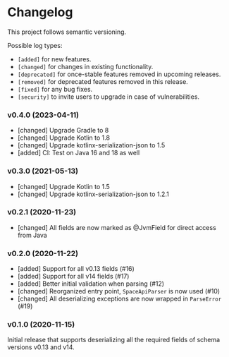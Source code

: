 # Changelog

This project follows semantic versioning.

Possible log types:

- `[added]` for new features.
- `[changed]` for changes in existing functionality.
- `[deprecated]` for once-stable features removed in upcoming releases.
- `[removed]` for deprecated features removed in this release.
- `[fixed]` for any bug fixes.
- `[security]` to invite users to upgrade in case of vulnerabilities.

### v0.4.0 (2023-04-11)

- [changed] Upgrade Gradle to 8
- [changed] Upgrade Kotlin to 1.8
- [changed] Upgrade kotlinx-serialization-json to 1.5
- [added] CI: Test on Java 16 and 18 as well

### v0.3.0 (2021-05-13)

- [changed] Upgrade Kotlin to 1.5
- [changed] Upgrade kotlinx-serialization-json to 1.2.1

### v0.2.1 (2020-11-23)

- [changed] All fields are now marked as @JvmField for direct access from Java

### v0.2.0 (2020-11-22)

- [added] Support for all v0.13 fields (#16)
- [added] Support for all v14 fields (#17)
- [added] Better initial validation when parsing (#12)
- [changed] Reorganized entry point, `SpaceApiParser` is now used (#10)
- [changed] All deserializing exceptions are now wrapped in `ParseError` (#19)

### v0.1.0 (2020-11-15)

Initial release that supports deserializing all the required fields of schema
versions v0.13 and v14.
